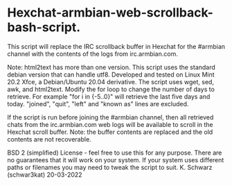 # Hexchat-armbian-web-scrollback-bash-script.
This script will replace the IRC scrollback buffer in Hexchat for the #armbian channel with the contents of the logs from irc.armbian.com.

Note: html2text has more than one version. This script uses the standard debian version that can handle utf8. 
Developed and tested on Linux Mint 20.2 Xfce, a Debian/Ubuntu 20.04 derivative. The script uses wget, sed, awk, and html2text. 
Modify the for loop to change the number of days to retrieve. For example "for i in {-5..0}" will retrieve the last five days and today.
"joined", "quit", "left" and "known as" lines are excluded. 

If the script is run before joining the #armbian channel, then all retrieved chats from the irc.armbian.com web logs 
will be available to scroll in the Hexchat scroll buffer. Note: the buffer contents are replaced and the old contents are not recoverable.

BSD 2 (simplified) License - feel free to use this for any purpose. There are no guarantees that it will work on your system.
If your system uses different paths or filenames you may need to tweak the script to suit.
K. Schwarz (schwar3kat) 20-03-2022
